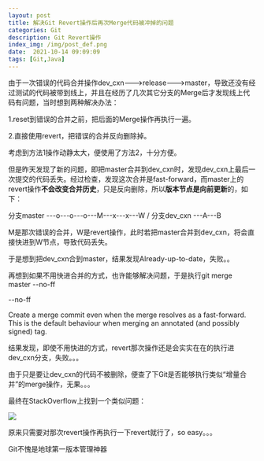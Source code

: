 ```yaml
---
layout: post
title: 解决Git Revert操作后再次Merge代码被冲掉的问题
categories: Git
description: Git Revert操作
index_img: /img/post_def.png
date:  2021-10-14 09:09:09
tags: [Git,Java]
---
```

由于一次错误的代码合并操作dev\_cxn--->release--->master，导致还没有经过测试的代码被带到线上，并且在经历了几次其它分支的Merge后才发现线上代码有问题，当时想到两种解决办法：

1.reset到错误的合并之前，把后面的Merge操作再执行一遍。

2.直接使用revert，把错误的合并反向删除掉。

考虑到方法1操作动静太大，便使用了方法2，十分方便。

但是昨天发现了新的问题，即把master合并到dev\_cxn时，发现dev\_cxn上最后一次提交的代码丢失。经过检查，发现这次合并是fast-forward，而master上的revert操作**不会改变合并历史**，只是反向删除，所以**版本节点是向前更新**的，如下：

分支master  ---o---o---o---M---x---x---W
/
分支dev\_cxn      ---A---B

M是那次错误的合并，W是revert操作，此时若把master合并到dev\_cxn，将会直接快进到W节点，导致代码丢失。

于是想到把dev\_cxn合到master，结果发现Already-up-to-date，失败。。

再想到如果不用快进合并的方式，也许能够解决问题，于是执行git merge master --no-ff

\--no-ff

Create a merge commit even when the merge resolves as a fast-forward. This is the default behaviour when merging an annotated (and possibly signed) tag.

结果发现，即使不用快进的方式，revert那次操作还是会实实在在的执行进dev\_cxn分支，失败。。。

由于只是要让dev\_cxn的代码不被删除，便查了下Git是否能够执行类似“增量合并”的merge操作，无果。。。

最终在StackOverflow上找到一个类似问题：

![](https://img-blog.csdn.net/20150911145938325?watermark/2/text/aHR0cDovL2Jsb2cuY3Nkbi5uZXQv/font/5a6L5L2T/fontsize/400/fill/I0JBQkFCMA==/dissolve/70/gravity/Center)

原来只需要对那次revert操作再执行一下revert就行了，so easy。。。

Git不愧是地球第一版本管理神器